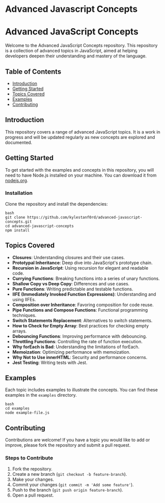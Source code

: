 # Advanced Javascript Concepts
 
# Advanced JavaScript Concepts

Welcome to the Advanced JavaScript Concepts repository. This repository is a collection of advanced topics in JavaScript, aimed at helping developers deepen their understanding and mastery of the language.

## Table of Contents

- [Introduction](#introduction)
- [Getting Started](#getting-started)
- [Topics Covered](#topics-covered)
- [Examples](#examples)
- [Contributing](#contributing)

## Introduction

This repository covers a range of advanced JavaScript topics. It is a work in progress and will be updated regularly as new concepts are explored and documented.

## Getting Started

To get started with the examples and concepts in this repository, you will need to have Node.js installed on your machine. You can download it from [nodejs.org](https://nodejs.org/).

### Installation

Clone the repository and install the dependencies:

```
bash
git clone https://github.com/kylestanf0rd/advanced-javascript-concepts.git
cd advanced-javascript-concepts
npm install
```


## Topics Covered

- **Closures**: Understanding closures and their use cases.
- **Prototypal Inheritance**: Deep dive into JavaScript's prototype chain.
- **Recursion in JavaScript**: Using recursion for elegant and readable code.
- **Currying Functions**: Breaking functions into a series of unary functions.
- **Shallow Copy vs Deep Copy**: Differences and use cases.
- **Pure Functions**: Writing predictable and testable functions.
- **IIFE (Immediately Invoked Function Expressions)**: Understanding and using IIFEs.
- **Composition over Inheritance**: Favoring composition for code reuse.
- **Pipe Functions and Compose Functions**: Functional programming techniques.
- **Switch Statements Replacement**: Alternatives to switch statements.
- **How to Check for Empty Array**: Best practices for checking empty arrays.
- **Debouncing Functions**: Improving performance with debouncing.
- **Throttling Functions**: Controlling the rate of function execution.
- **Why forEach is Bad**: Understanding the limitations of forEach.
- **Memoization**: Optimizing performance with memoization.
- **Why Not to Use innerHTML**: Security and performance concerns.
- **Jest Testing**: Writing tests with Jest.

## Examples

Each topic includes examples to illustrate the concepts. You can find these examples in the `examples` directory.

```
bash
cd examples
node example-file.js
```


## Contributing

Contributions are welcome! If you have a topic you would like to add or improve, please fork the repository and submit a pull request.

### Steps to Contribute

1. Fork the repository.
2. Create a new branch (`git checkout -b feature-branch`).
3. Make your changes.
4. Commit your changes (`git commit -m 'Add some feature'`).
5. Push to the branch (`git push origin feature-branch`).
6. Open a pull request.